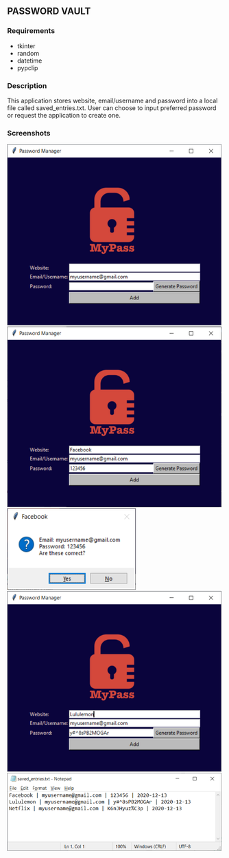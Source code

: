 ## PASSWORD VAULT

### Requirements
* tkinter
* random
* datetime
* pypclip

### Description
This application stores website, email/username and password into a local file called saved_entries.txt. User can choose to input preferred password or request the application to create one.

### Screenshots
<img src='screenshots/1.png' width=500px>
<img src='screenshots/2.png' width=500px>
<img src='screenshots/3.png' width=300px>
<img src='screenshots/4.png' width=500px>
<img src='screenshots/5.png' width=500px>
